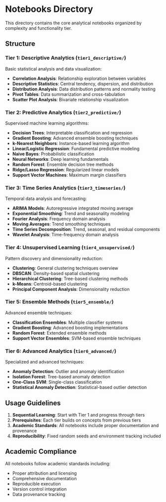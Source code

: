 # Notebooks Directory

This directory contains the core analytical notebooks organized by complexity and functionality tier.

## Structure

### Tier 1: Descriptive Analytics (`tier1_descriptive/`)
Basic statistical analysis and data visualization:
- **Correlation Analysis**: Relationship exploration between variables
- **Descriptive Statistics**: Central tendency, dispersion, and distribution
- **Distribution Analysis**: Data distribution patterns and normality testing
- **Pivot Tables**: Data summarization and cross-tabulation
- **Scatter Plot Analysis**: Bivariate relationship visualization

### Tier 2: Predictive Analytics (`tier2_predictive/`)
Supervised machine learning algorithms:
- **Decision Trees**: Interpretable classification and regression
- **Gradient Boosting**: Advanced ensemble boosting techniques
- **k-Nearest Neighbors**: Instance-based learning algorithm
- **Linear/Logistic Regression**: Fundamental predictive modeling
- **Naive Bayes**: Probabilistic classification
- **Neural Networks**: Deep learning fundamentals
- **Random Forest**: Ensemble decision tree methods
- **Ridge/Lasso Regression**: Regularized linear models
- **Support Vector Machines**: Maximum margin classifiers

### Tier 3: Time Series Analytics (`tier3_timeseries/`)
Temporal data analysis and forecasting:
- **ARIMA Models**: Autoregressive integrated moving average
- **Exponential Smoothing**: Trend and seasonality modeling
- **Fourier Analysis**: Frequency domain analysis
- **Moving Averages**: Trend smoothing techniques
- **Time Series Decomposition**: Trend, seasonal, and residual components
- **Wavelet Analysis**: Time-frequency domain analysis

### Tier 4: Unsupervised Learning (`tier4_unsupervised/`)
Pattern discovery and dimensionality reduction:
- **Clustering**: General clustering techniques overview
- **DBSCAN**: Density-based spatial clustering
- **Hierarchical Clustering**: Tree-based clustering methods
- **k-Means**: Centroid-based clustering
- **Principal Component Analysis**: Dimensionality reduction

### Tier 5: Ensemble Methods (`tier5_ensemble/`)
Advanced ensemble techniques:
- **Classification Ensembles**: Multiple classifier systems
- **Gradient Boosting**: Advanced boosting implementations
- **Random Forest**: Extended ensemble methods
- **Support Vector Ensembles**: SVM-based ensemble techniques

### Tier 6: Advanced Analytics (`tier6_advanced/`)
Specialized and advanced techniques:
- **Anomaly Detection**: Outlier and anomaly identification
- **Isolation Forest**: Tree-based anomaly detection
- **One-Class SVM**: Single-class classification
- **Statistical Anomaly Detection**: Statistical-based outlier detection

## Usage Guidelines

1. **Sequential Learning**: Start with Tier 1 and progress through tiers
2. **Prerequisites**: Each tier builds on concepts from previous tiers
3. **Academic Standards**: All notebooks include proper documentation and provenance
4. **Reproducibility**: Fixed random seeds and environment tracking included

## Academic Compliance

All notebooks follow academic standards including:
- Proper attribution and licensing
- Comprehensive documentation
- Reproducible execution
- Version control integration
- Data provenance tracking